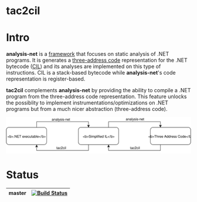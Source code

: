 # tac2cil
# Intro

**analysis-net** is a [framework](https://github.com/edgardozoppi/analysis-net) that focuses on static analysis of .NET programs.  It is generates a [three-address code](https://en.wikipedia.org/wiki/Three-address_code) representation for the .NET bytecode ([CIL](https://en.wikipedia.org/wiki/Common_Intermediate_Language)) and its analyses are implemented on this type of instructions.  CIL is a stack-based bytecode while **analysis-net**'s code representation is register-based.

**tac2cil** complements **analysis-net** by providing the ability to compile a .NET program from the three-address code representation. This feature unlocks the possiblity to implement instrumentations/optimizations on .NET programs but from a much nicer abstraction (three-address code).

![](/images/flow.svg)

# Status

|master| [![Build Status](https://travis-ci.com/m7nu3l/tac2cil.svg?token=f7qzBQCoptr4sx6YDGWa&branch=master)](https://travis-ci.com/m7nu3l/tac2cil) |
|--|--|
